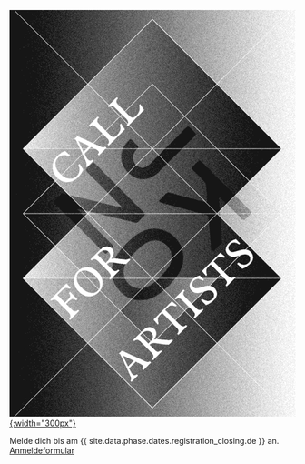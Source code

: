 [![Call for Artists](images/calls/callforartists_2021.gif){:width="300px"}](/call-for-artists.html)

Melde dich bis am {{ site.data.phase.dates.registration_closing.de }} an. [Anmeldeformular](/call-for-artists.html)
